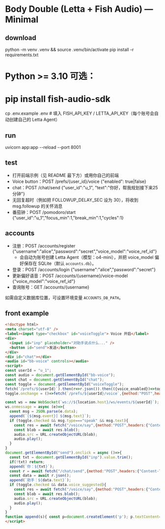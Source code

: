 # Body Double (Letta + Fish Audio) — Minimal

## download
python -m venv .venv && source .venv/bin/activate
pip install -r requirements.txt
# Python >= 3.10 可选：
# pip install fish-audio-sdk

cp .env.example .env  # 填入 FISH_API_KEY / LETTA_API_KEY（每个账号会自动创建自己的 Letta Agent）

## run
uvicorn app:app --reload --port 8001

## test
- 打开前端示例（见 README 最下方）或用你自己的前端
- Voice button：POST /prefs/{user_id}/voice {"enabled": true|false}
- chat：POST /chat/send {"user_id":"u_1", "text":"你好，帮我规划接下来25分钟"}
- 无回复超时（例如把 FOLLOWUP_DELAY_SEC 设为 30），将收到 msg.followup 的关怀消息
- 番茄钟：POST /pomodoro/start {"user_id":"u_1","focus_min":1,"break_min":1,"cycles":1}

## accounts
- 注册：POST /accounts/register {"username":"alice","password":"secret","voice_model":"voice_ref_id"}
  - 会自动为账号创建 Letta Agent（模型：o4-mini），并把 voice_model 偏好保存在 SQLite（默认 `accounts.db`）。
- 登录：POST /accounts/login {"username":"alice","password":"secret"}
- 更新偏好语音：POST /accounts/{username}/voice-model {"voice_model":"voice_ref_id"}
- 查询账号：GET /accounts/{username}

如需自定义数据库位置，可设置环境变量 `ACCOUNTS_DB_PATH`。

## front example
```html
<!doctype html>
<meta charset="utf-8" />
<label><input type="checkbox" id="voiceToggle"> Voice 开启</label>
<div>
  <input id="inp" placeholder="对助手说点什么..." />
  <button id="send">发送</button>
</div>
<div id="chat"></div>
<audio id="bb-voice" controls></audio>
<script>
const userId = "u_1";
const audio = document.getElementById("bb-voice");
const chat = document.getElementById("chat");
const toggle = document.getElementById("voiceToggle");
fetch(`/prefs/${userId}`).then(r=>r.json()).then(({voice_enabled})=>toggle.checked=!!voice_enabled);
toggle.onchange = ()=>fetch(`/prefs/${userId}/voice`,{method:"POST",headers:{"Content-Type":"application/json"},body:JSON.stringify({enabled:toggle.checked})});

const ws = new WebSocket(`ws://${location.host}/ws/events/${userId}`);
ws.onmessage = async (e)=>{
  const msg = JSON.parse(e.data);
  append(`[${msg.event}] ${msg.text}`);
  if (toggle.checked && msg.type==="speak" && msg.text){
    const res = await fetch("/voice/say",{method:"POST",headers:{"Content-Type":"application/json"},body:JSON.stringify({text:msg.text,latency:"balanced",format:"mp3"})});
    const blob = await res.blob();
    audio.src = URL.createObjectURL(blob);
    audio.play();
  }
}
document.getElementById("send").onclick = async ()=>{
  const txt = document.getElementById("inp").value.trim();
  if(!txt) return;
  append(`你：${txt}`);
  const r = await fetch("/chat/send",{method:"POST",headers:{"Content-Type":"application/json"},body:JSON.stringify({user_id:userId,text:txt})});
  const data = await r.json();
  append(`助手：${data.text}`);
  if (toggle.checked && data.voice_suggested){
    const res = await fetch("/voice/say",{method:"POST",headers:{"Content-Type":"application/json"},body:JSON.stringify({text:data.text,latency:"balanced",format:"mp3"})});
    const blob = await res.blob();
    audio.src = URL.createObjectURL(blob);
    audio.play();
  }
}
function append(s){ const p=document.createElement('p'); p.textContent=s; chat.appendChild(p); }
</script>

